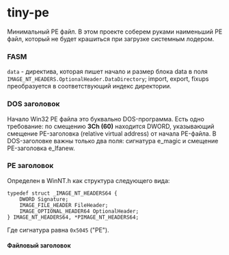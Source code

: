 # tiny-pe
Минимальный PE файл. В этом проекте соберем руками наименьший PE файл, который не будет крашиться при загрузке системным лодером.

### FASM

`data` - директива, которая пишет начало и размер блока data в поля `IMAGE_NT_HEADERS.OptionalHeader.DataDirectory`; import, export, fixups преобразуется в соответствующий индекс директории.

### DOS заголовок
Начало Win32 PE файла это буквально DOS-программа. Есть одно требование: по смещению **3Ch (60)** находится DWORD, указывающий смещение PE-заголовка (relative virtual address) от начала PE-файла. В DOS-заголовке важны только два поля: сигнатура e_magic и смещение PE-заголовка e_lfanew.

### PE заголовок
Определен в WinNT.h как структура следующего вида:

```
typedef struct _IMAGE_NT_HEADERS64 {
    DWORD Signature;
    IMAGE_FILE_HEADER FileHeader;
    IMAGE_OPTIONAL_HEADER64 OptionalHeader;
} IMAGE_NT_HEADERS64, *PIMAGE_NT_HEADERS64;
```

Где сигнатура равна `0x5045` ("PE").

#### Файловый заголовок
